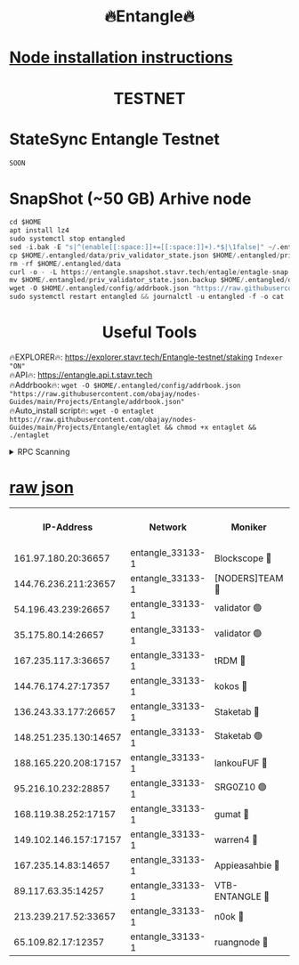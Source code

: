 <h1 align="center"> 🔥Entangle🔥</h1>

[Node installation instructions](https://github.com/obajay/nodes-Guides/tree/main/Projects/Entangle)
=

<h1 align="center"> TESTNET</h1>

# StateSync Entangle Testnet
```python
SOON
```
# SnapShot (~50 GB) Arhive node
```python
cd $HOME
apt install lz4
sudo systemctl stop entangled
sed -i.bak -E "s|^(enable[[:space:]]+=[[:space:]]+).*$|\1false|" ~/.entangled/config/config.toml
cp $HOME/.entangled/data/priv_validator_state.json $HOME/.entangled/priv_validator_state.json.backup
rm -rf $HOME/.entangled/data
curl -o - -L https://entangle.snapshot.stavr.tech/entagle/entagle-snap.tar.lz4 | lz4 -c -d - | tar -x -C $HOME/.entangled --strip-components 2
mv $HOME/.entangled/priv_validator_state.json.backup $HOME/.entangled/data/priv_validator_state.json
wget -O $HOME/.entangled/config/addrbook.json "https://raw.githubusercontent.com/obajay/nodes-Guides/main/Projects/Entangle/addrbook.json"
sudo systemctl restart entangled && journalctl -u entangled -f -o cat
```
 <h1 align="center"> Useful Tools</h1>
 
🔥EXPLORER🔥: https://explorer.stavr.tech/Entangle-testnet/staking        `Indexer "ON"` \
🔥API🔥:      https://entangle.api.t.stavr.tech \
🔥Addrbook🔥: ```wget -O $HOME/.entangled/config/addrbook.json "https://raw.githubusercontent.com/obajay/nodes-Guides/main/Projects/Entangle/addrbook.json"``` \
🔥Auto_install script🔥:  `wget -O entaglet https://raw.githubusercontent.com/obajay/nodes-Guides/main/Projects/Entangle/entaglet && chmod +x entaglet && ./entaglet`


<details>
<summary>RPC Scanning</summary>

<h2 align="center"> We scan nodes in real time every 4 hours. And we provide the final result of RPC endpoints.
We cannot influence the operation of these nodes in any way. </h2>


```python
If Voting Power is higher than 0 --> then the Node is a validator of the network and may be subject to attack and be a potential threat to the chain.
```
```python
We marked such validators with a red symbol
```

</details>

[raw json](https://rpc-check.entangt.stavr.tech/entangt/rpc-entangt-result.json)
=


<table><tr><th>IP-Address</th><th>Network</th><th>Moniker</th><th>Latest Block Height</th><th>Earliest Block Height</th><th>Catching Up</th><th>Tx Index</th><th>Voting Power</th><th>Scan Time</th></tr><tr><td>161.97.180.20:36657</td><td>entangle_33133-1</td><td>Blockscope 🔴</td><td>1386985</td><td>1</td><td>False</td><td>off</td><td>259586473635098</td><td>2023-12-29T12:43:03.176549766UTC</td></tr><tr><td>144.76.236.211:23657</td><td>entangle_33133-1</td><td>[NODERS]TEAM 🔴</td><td>1386987</td><td>1</td><td>False</td><td>off</td><td>47049700500000000</td><td>2023-12-29T12:43:15.748866940UTC</td></tr><tr><td>54.196.43.239:26657</td><td>entangle_33133-1</td><td>validator 🟢</td><td>1386989</td><td>1</td><td>False</td><td>on</td><td>0</td><td>2023-12-29T12:43:24.467550520UTC</td></tr><tr><td>35.175.80.14:26657</td><td>entangle_33133-1</td><td>validator 🟢</td><td>1386989</td><td>1</td><td>False</td><td>on</td><td>0</td><td>2023-12-29T12:43:25.375151130UTC</td></tr><tr><td>167.235.117.3:36657</td><td>entangle_33133-1</td><td>tRDM 🔴</td><td>1386990</td><td>1</td><td>False</td><td>on</td><td>61094259074810</td><td>2023-12-29T12:43:25.655114265UTC</td></tr><tr><td>144.76.174.27:17357</td><td>entangle_33133-1</td><td>kokos 🔴</td><td>1386987</td><td>145001</td><td>False</td><td>on</td><td>89890100000000</td><td>2023-12-29T12:43:12.489819826UTC</td></tr><tr><td>136.243.33.177:26657</td><td>entangle_33133-1</td><td>Staketab 🔴</td><td>1386988</td><td>660001</td><td>False</td><td>on</td><td>89480514827080</td><td>2023-12-29T12:43:18.059705380UTC</td></tr><tr><td>148.251.235.130:14657</td><td>entangle_33133-1</td><td>Staketab 🟢</td><td>1386985</td><td>660801</td><td>False</td><td>on</td><td>0</td><td>2023-12-29T12:43:02.878460311UTC</td></tr><tr><td>188.165.220.208:17157</td><td>entangle_33133-1</td><td>lankouFUF 🔴</td><td>1386986</td><td>725001</td><td>False</td><td>on</td><td>180899900000002</td><td>2023-12-29T12:43:08.178550618UTC</td></tr><tr><td>95.216.10.232:28857</td><td>entangle_33133-1</td><td>SRG0Z10 🟢</td><td>1386985</td><td>842001</td><td>False</td><td>off</td><td>0</td><td>2023-12-29T12:43:00.577500532UTC</td></tr><tr><td>168.119.38.252:17157</td><td>entangle_33133-1</td><td>gumat 🔴</td><td>1386986</td><td>962001</td><td>False</td><td>on</td><td>314013548351851</td><td>2023-12-29T12:43:07.918277515UTC</td></tr><tr><td>149.102.146.157:17157</td><td>entangle_33133-1</td><td>warren4 🔴</td><td>1386987</td><td>1054001</td><td>False</td><td>on</td><td>332492764470358</td><td>2023-12-29T12:43:15.435435324UTC</td></tr><tr><td>167.235.14.83:14657</td><td>entangle_33133-1</td><td>Appieasahbie 🔴</td><td>1386989</td><td>1076001</td><td>False</td><td>on</td><td>44568809900999996</td><td>2023-12-29T12:43:24.743447453UTC</td></tr><tr><td>89.117.63.35:14257</td><td>entangle_33133-1</td><td>VTB-ENTANGLE 🔴</td><td>1386987</td><td>1162001</td><td>False</td><td>off</td><td>115826514071325</td><td>2023-12-29T12:43:13.031209165UTC</td></tr><tr><td>213.239.217.52:33657</td><td>entangle_33133-1</td><td>n0ok 🔴</td><td>1386989</td><td>1286989</td><td>False</td><td>off</td><td>46574292273662988</td><td>2023-12-29T12:43:22.416490947UTC</td></tr><tr><td>65.109.82.17:12357</td><td>entangle_33133-1</td><td>ruangnode 🔴</td><td>1386985</td><td>1312001</td><td>False</td><td>off</td><td>264666785360543</td><td>2023-12-29T12:43:03.598686648UTC</td></tr></table>
